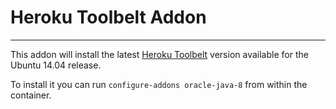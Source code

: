 # Heroku Toolbelt Addon
-----------------------

This addon will install the latest [Heroku Toolbelt](https://toolbelt.heroku.com/)
version available for the Ubuntu 14.04 release.

To install it you can run `configure-addons oracle-java-8` from within the container.
